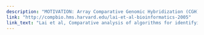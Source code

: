 ```yaml
---
description: "MOTIVATION: Array Comparative Genomic Hybridization (CGH) can reveal chromosomal aberrations in the genomic DNA. These amplifications and deletions at the DNA level are important in the pathogenesis of cancer and other diseases. While a large number of approaches have been proposed for analyzing the large array CGH datasets, the relative merits of these methods in practice are not clear. RESULTS: We compare 11 different algorithms for analyzing array CGH data. These include both segment detection methods and smoothing methods, based on diverse techniques such as mixture models, Hidden Markov Models, maximum likelihood, regression, wavelets and genetic algorithms. We compute the Receiver Operating Characteristic (ROC) curves using simulated data to quantify sensitivity and specificity for various levels of signal-to-noise ratio and different sizes of abnormalities. We also characterize their performance on chromosomal regions of interest in a real dataset obtained from patients with Glioblastoma Multiforme. While comparisons of this type are difficult due to possibly sub-optimal choice of parameters in the methods, they nevertheless reveal general characteristics that are helpful to the biological investigator."
link: "http://compbio.hms.harvard.edu/lai-et-al-bioinformatics-2005"
link_text: "Lai et al, Comparative analysis of algorithms for identifying amplifications and deletions in array CGH data,Bioinformatics, 2005"
---
```


